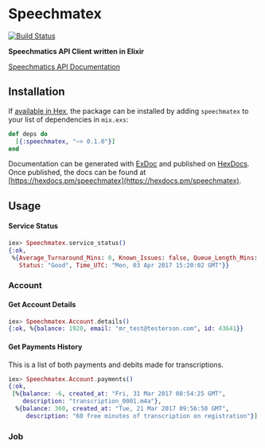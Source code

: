 # Speechmatex

[![Build Status](https://travis-ci.org/findmypast-oss/speechmatex.svg?branch=master)](https://travis-ci.org/findmypast-oss/speechmatex)

**Speechmatics API Client written in Elixir**

[Speechmatics API Documentation](https://app.speechmatics.com/api-details)

## Installation

If [available in Hex](https://hex.pm/docs/publish), the package can be installed
by adding `speechmatex` to your list of dependencies in `mix.exs`:

```elixir
def deps do
  [{:speechmatex, "~> 0.1.0"}]
end
```

Documentation can be generated with [ExDoc](https://github.com/elixir-lang/ex_doc)
and published on [HexDocs](https://hexdocs.pm). Once published, the docs can
be found at [https://hexdocs.pm/speechmatex](https://hexdocs.pm/speechmatex).

## Usage

#### Service Status

```elixir
iex> Speechmatex.service_status()
{:ok,
 %{Average_Turnaround_Mins: 0, Known_Issues: false, Queue_Length_Mins: 0,
   Status: "Good", Time_UTC: "Mon, 03 Apr 2017 15:20:02 GMT"}}
```

### Account

#### Get Account Details

```elixir
iex> Speechmatex.Account.details()
{:ok, %{balance: 1920, email: "mr_test@testerson.com", id: 43641}}
```

#### Get Payments History

This is a list of both payments and debits made for transcriptions.

```elixir
iex> Speechmatex.Account.payments()
{:ok,
 [%{balance: -6, created_at: "Fri, 31 Mar 2017 08:54:25 GMT",
    description: "transcription_0001.m4a"},
  %{balance: 360, created_at: "Tue, 21 Mar 2017 09:56:50 GMT",
     description: "60 free minutes of transcription on registration"}]
```

### Job
